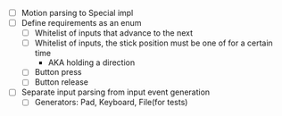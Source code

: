 - [ ] Motion parsing to Special impl
- [ ] Define requirements as an enum
	- [ ] Whitelist of inputs that advance to the next
	- [ ] Whitelist of inputs, the stick position must be one of for a certain time
		- AKA holding a direction
	- [ ] Button press
	- [ ] Button release 
- [ ] Separate input parsing from input event generation
	- [ ] Generators: Pad, Keyboard, File(for tests)
